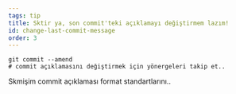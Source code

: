 ```yaml
---
tags: tip
title: Sktir ya, son commit'teki açıklamayı değiştirmem lazım!
id: change-last-commit-message
order: 3
---
```

```git
git commit --amend
# commit açıklamasını değiştirmek için yönergeleri takip et..
```

Skmişim commit açıklaması format standartlarını..